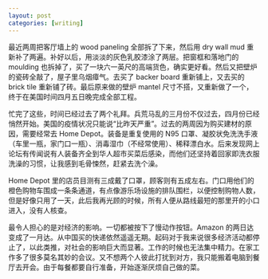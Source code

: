 ```yaml
---
layout: post
categories: [writing]
---
```


最近两周把客厅墙上的 wood paneling 全部拆了下来，然后用 dry wall mud 重新补了两遍。补好以后，用淡淡的灰色乳胶漆涂了两层。把窗框和落地门的 moulding 也拆掉了，买了一块六一英尺的高端货色，确实更好看。然后又把壁炉的瓷砖全敲了，屋子里乌烟瘴气。去买了 backer board 重新铺上，又去买的 brick tile 重新铺了砖。最后原来做的壁炉 mantel 尺寸不搭，又重新做了一个，终于在美国时间四月五日晚完成全部工程。

忙完了这些，时间已经过去了两个礼拜。兵荒马乱的三月份不仅过去，四月份已经悄然开始。美国的疫情状况只能说“比昨天严重”。过去的两周因为购买建材的原因，需要经常去 Home Depot。装备是重复使用的 N95 口罩、凝胶状免洗洗手液（车里一瓶，家门口一瓶）、消毒湿巾（不经常使用）、稀释漂白水。后来发现网上论坛有传闻说有人装备齐全到华人超市买菜后感染，而他们还坚持着回家即洗衣服洗澡的习惯，让我感到毛骨悚然，赶紧去洗个澡。

Home Depot 里的店员目测有三成戴了口罩，顾客则有五成左右。门口用他们的橙色购物车围成一条条通道，有点像游乐场设施的排队围栏，以便控制购物人数，但是好像只用了一天，此后我再光顾的时候，所有人便从路线最短的那里开的小口进入，没有人核查。

最令人担心的是对经济的影响。一切都被按下了慢动作按钮。Amazon 的两日达变成了一月达。从中国买的快递依然遥遥无期。起码对于我来说很多经济活动都停止了，以此类推，对社会的影响巨大而显著。工作的时候也无法集中精力。在家工作多了很多莫名其妙的会议。又不想两个人彼此打扰到对方，我只能搬着电脑到餐厅去开会。由于每餐都要自行准备，开始逐渐厌烦自己做的菜。
